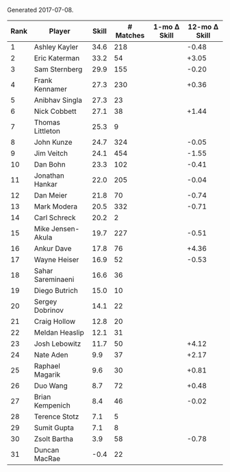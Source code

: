 Generated 2017-07-08.

| Rank | Player            | Skill | # Matches | 1-mo Δ Skill | 12-mo Δ Skill |
|------|-------------------|-------|-----------|--------------|---------------|
|    1 | Ashley Kayler     |  34.6 |       218 |              |         -0.48 |
|    2 | Eric Katerman     |  33.2 |        54 |              |         +3.05 |
|    3 | Sam Sternberg     |  29.9 |       155 |              |         -0.20 |
|    4 | Frank Kennamer    |  27.3 |       230 |              |         +0.36 |
|    5 | Anibhav Singla    |  27.3 |        23 |              |               |
|    6 | Nick Cobbett      |  27.1 |        38 |              |         +1.44 |
|    7 | Thomas Littleton  |  25.3 |         9 |              |               |
|    8 | John Kunze        |  24.7 |       324 |              |         -0.05 |
|    9 | Jim Veitch        |  24.1 |       454 |              |         -1.55 |
|   10 | Dan Bohn          |  23.3 |       102 |              |         -0.41 |
|   11 | Jonathan Hankar   |  22.0 |       205 |              |         -0.04 |
|   12 | Dan Meier         |  21.8 |        70 |              |         -0.74 |
|   13 | Mark Modera       |  20.5 |       332 |              |         -0.71 |
|   14 | Carl Schreck      |  20.2 |         2 |              |               |
|   15 | Mike Jensen-Akula |  19.7 |       227 |              |         -0.51 |
|   16 | Ankur Dave        |  17.8 |        76 |              |         +4.36 |
|   17 | Wayne Heiser      |  16.9 |        52 |              |         -0.53 |
|   18 | Sahar Sareminaeni |  16.6 |        36 |              |               |
|   19 | Diego Butrich     |  15.0 |        10 |              |               |
|   20 | Sergey Dobrinov   |  14.1 |        22 |              |               |
|   21 | Craig Hollow      |  12.8 |        20 |              |               |
|   22 | Meldan Heaslip    |  12.1 |        31 |              |               |
|   23 | Josh Lebowitz     |  11.7 |        50 |              |         +4.12 |
|   24 | Nate Aden         |   9.9 |        37 |              |         +2.17 |
|   25 | Raphael Magarik   |   9.6 |        30 |              |         +0.81 |
|   26 | Duo Wang          |   8.7 |        72 |              |         +0.48 |
|   27 | Brian Kempenich   |   8.4 |        46 |              |         -0.02 |
|   28 | Terence Stotz     |   7.1 |         5 |              |               |
|   29 | Sumit Gupta       |   7.1 |         8 |              |               |
|   30 | Zsolt Bartha      |   3.9 |        58 |              |         -0.78 |
|   31 | Duncan MacRae     |  -0.4 |        22 |              |               |